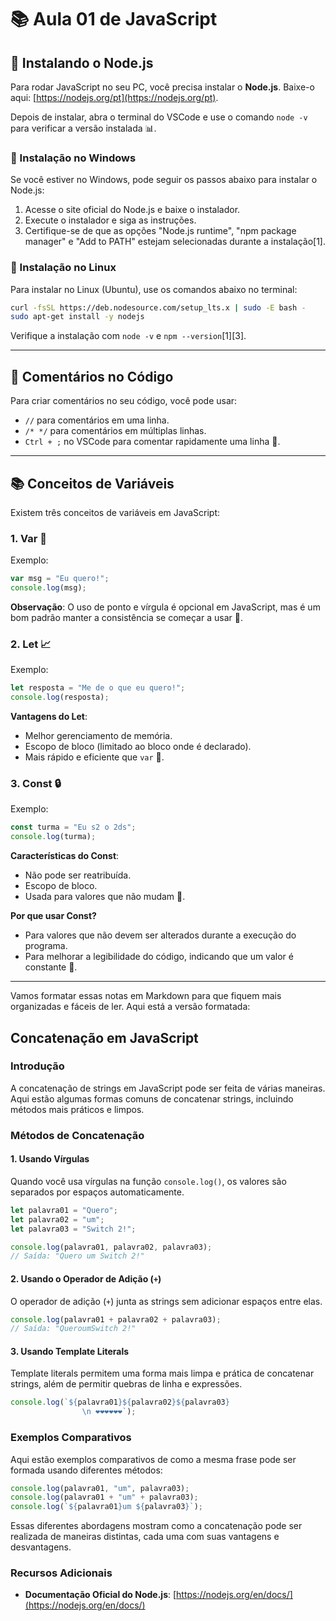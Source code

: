 # 📚 Aula 01 de JavaScript

## 🚀 Instalando o Node.js

Para rodar JavaScript no seu PC, você precisa instalar o **Node.js**. Baixe-o aqui: [https://nodejs.org/pt](https://nodejs.org/pt).

Depois de instalar, abra o terminal do VSCode e use o comando `node -v` para verificar a versão instalada 📊.

### 📝 Instalação no Windows

Se você estiver no Windows, pode seguir os passos abaixo para instalar o Node.js:

1. Acesse o site oficial do Node.js e baixe o instalador.
2. Execute o instalador e siga as instruções.
3. Certifique-se de que as opções "Node.js runtime", "npm package manager" e "Add to PATH" estejam selecionadas durante a instalação[1].

### 📝 Instalação no Linux

Para instalar no Linux (Ubuntu), use os comandos abaixo no terminal:

```bash
curl -fsSL https://deb.nodesource.com/setup_lts.x | sudo -E bash -
sudo apt-get install -y nodejs
```

Verifique a instalação com `node -v` e `npm --version`[1][3].

---

## 📝 Comentários no Código

Para criar comentários no seu código, você pode usar:

- `//` para comentários em uma linha.
- `/* */` para comentários em múltiplas linhas.
- `Ctrl + ;` no VSCode para comentar rapidamente uma linha 📝.

---

## 📚 Conceitos de Variáveis

Existem três conceitos de variáveis em JavaScript:

### 1. **Var** 📝
Exemplo:
```javascript
var msg = "Eu quero!";
console.log(msg);
```
**Observação**: O uso de ponto e vírgula é opcional em JavaScript, mas é um bom padrão manter a consistência se começar a usar 📝.

### 2. **Let** 📈
Exemplo:
```javascript
let resposta = "Me de o que eu quero!";
console.log(resposta);
```
**Vantagens do Let**:
- Melhor gerenciamento de memória.
- Escopo de bloco (limitado ao bloco onde é declarado).
- Mais rápido e eficiente que `var` 🚀.

### 3. **Const** 🔒
Exemplo:
```javascript
const turma = "Eu s2 o 2ds";
console.log(turma);
```
**Características do Const**:
- Não pode ser reatribuída.
- Escopo de bloco.
- Usada para valores que não mudam 📝.

**Por que usar Const?**
- Para valores que não devem ser alterados durante a execução do programa.
- Para melhorar a legibilidade do código, indicando que um valor é constante 🔑.

---

Vamos formatar essas notas em Markdown para que fiquem mais organizadas e fáceis de ler. Aqui está a versão formatada:

## Concatenação em JavaScript

### Introdução

A concatenação de strings em JavaScript pode ser feita de várias maneiras. Aqui estão algumas formas comuns de concatenar strings, incluindo métodos mais práticos e limpos.

### Métodos de Concatenação

#### 1. Usando Vírgulas

Quando você usa vírgulas na função `console.log()`, os valores são separados por espaços automaticamente.

```javascript
let palavra01 = "Quero";
let palavra02 = "um";
let palavra03 = "Switch 2!";

console.log(palavra01, palavra02, palavra03); 
// Saída: "Quero um Switch 2!"
```

#### 2. Usando o Operador de Adição (`+`)

O operador de adição (`+`) junta as strings sem adicionar espaços entre elas.

```javascript
console.log(palavra01 + palavra02 + palavra03); 
// Saída: "QueroumSwitch 2!"
```

#### 3. Usando Template Literals

Template literals permitem uma forma mais limpa e prática de concatenar strings, além de permitir quebras de linha e expressões.

```javascript
console.log(`${palavra01}${palavra02}${palavra03} 
                \n ❤️❤️❤️❤️❤️❤️`);
```

### Exemplos Comparativos

Aqui estão exemplos comparativos de como a mesma frase pode ser formada usando diferentes métodos:

```javascript
console.log(palavra01, "um", palavra03);
console.log(palavra01 + "um" + palavra03);
console.log(`${palavra01}um ${palavra03}`);
```

Essas diferentes abordagens mostram como a concatenação pode ser realizada de maneiras distintas, cada uma com suas vantagens e desvantagens.


### Recursos Adicionais

- **Documentação Oficial do Node.js**: [https://nodejs.org/en/docs/](https://nodejs.org/en/docs/)